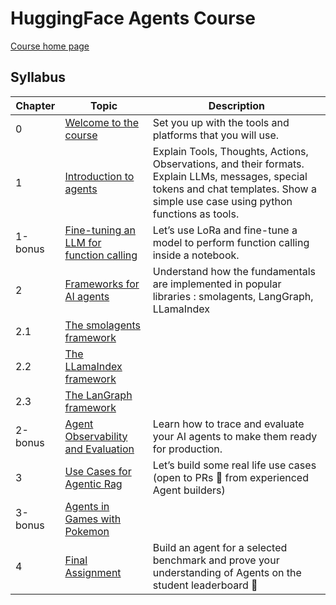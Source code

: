 # HuggingFace Agents Course

[Course home page](https://huggingface.co/learn/agents-course/unit0/introduction)

## Syllabus

| Chapter | Topic | Description |
|---------|-------|-------------|
| 0       | [Welcome to the course](https://huggingface.co/learn/agents-course/unit0/onboarding) | Set you up with the tools and platforms that you will use. |
| 1       | [Introduction to agents](https://huggingface.co/learn/agents-course/unit1/introduction) | Explain Tools, Thoughts, Actions, Observations, and their formats. Explain LLMs, messages, special tokens and chat templates. Show a simple use case using python functions as tools. |
| 1-bonus | [Fine-tuning an LLM for function calling](https://huggingface.co/learn/agents-course/bonus-unit1/introduction) | Let’s use LoRa and fine-tune a model to perform function calling inside a notebook. |
| 2       | [Frameworks for AI agents](https://huggingface.co/learn/agents-course/unit2/introduction) | Understand how the fundamentals are implemented in popular libraries : smolagents, LangGraph, LLamaIndex |
| 2.1     | [The smolagents framework](https://huggingface.co/learn/agents-course/unit2/smolagents/introduction) | |
| 2.2     | [The LLamaIndex framework](https://huggingface.co/learn/agents-course/unit2/llama-index/introduction) | |
| 2.3     | [The LanGraph framework](https://huggingface.co/learn/agents-course/unit2/langgraph/introduction) | |
| 2-bonus | [Agent Observability and Evaluation](https://huggingface.co/learn/agents-course/bonus-unit2/introduction) | Learn how to trace and evaluate your AI agents to make them ready for production. |
| 3       | [Use Cases for Agentic Rag](https://huggingface.co/learn/agents-course/unit3/agentic-rag/introduction) | Let’s build some real life use cases (open to PRs 🤗 from experienced Agent builders) |
| 3-bonus | [Agents in Games with Pokemon](https://huggingface.co/learn/agents-course/bonus-unit3/introduction) | |
| 4       | [Final Assignment](https://huggingface.co/learn/agents-course/unit4/introduction) | Build an agent for a selected benchmark and prove your understanding of Agents on the student leaderboard 🚀 |
